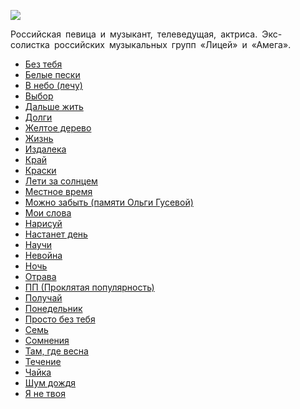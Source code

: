 ![](/songs/ноп/Перова%20Лена/perova_lena.jpg)  

Российская певица и музыкант, телеведущая, актриса. Экс-солистка российских музыкальных групп «Лицей» и «Амега».

* [Без тебя](/songs/ноп/Перова%20Лена/Без%20тебя)
* [Белые пески](/songs/ноп/Перова%20Лена/Белые%20пески)
* [В небо (лечу)](/songs/ноп/Перова%20Лена/В%20небо%20(лечу))
* [Выбор](/songs/ноп/Перова%20Лена/Выбор)
* [Дальше жить](/songs/ноп/Перова%20Лена/Дальше%20жить)
* [Долги](/songs/ноп/Перова%20Лена/Долги)
* [Желтое дерево](/songs/ноп/Перова%20Лена/Желтое%20дерево)
* [Жизнь](/songs/ноп/Перова%20Лена/Жизнь)
* [Издалека](/songs/ноп/Перова%20Лена/Издалека)
* [Край](/songs/ноп/Перова%20Лена/Край)
* [Краски](/songs/ноп/Перова%20Лена/Краски)
* [Лети за солнцем](/songs/ноп/Перова%20Лена/Лети%20за%20солнцем)
* [Местное время](/songs/ноп/Перова%20Лена/Местное%20время)
* [Можно забыть (памяти Ольги Гусевой)](/songs/ноп/Перова%20Лена/Можно%20забыть%20(памяти%20Ольги%20Гусевой))
* [Мои слова](/songs/ноп/Перова%20Лена/Мои%20слова)
* [Нарисуй](/songs/ноп/Перова%20Лена/Нарисуй)
* [Настанет день](/songs/ноп/Перова%20Лена/Настанет%20день)
* [Научи](/songs/ноп/Перова%20Лена/Научи)
* [Невойна](/songs/ноп/Перова%20Лена/Невойна)
* [Ночь](/songs/ноп/Перова%20Лена/Ночь)
* [Отрава](/songs/ноп/Перова%20Лена/Отрава)
* [ПП (Проклятая популярность)](/songs/ноп/Перова%20Лена/ПП%20(Проклятая%20популярность))
* [Получай](/songs/ноп/Перова%20Лена/Получай)
* [Понедельник](/songs/ноп/Перова%20Лена/Понедельник)
* [Просто без тебя](/songs/ноп/Перова%20Лена/Просто%20без%20тебя)
* [Семь](/songs/ноп/Перова%20Лена/Семь)
* [Сомнения](/songs/ноп/Перова%20Лена/Сомнения)
* [Там, где весна](/songs/ноп/Перова%20Лена/Там,%20где%20весна)
* [Течение](/songs/ноп/Перова%20Лена/Течение)
* [Чайка](/songs/ноп/Перова%20Лена/Чайка)
* [Шум дождя](/songs/ноп/Перова%20Лена/Шум%20дождя)
* [Я не твоя](/songs/ноп/Перова%20Лена/Я%20не%20твоя)